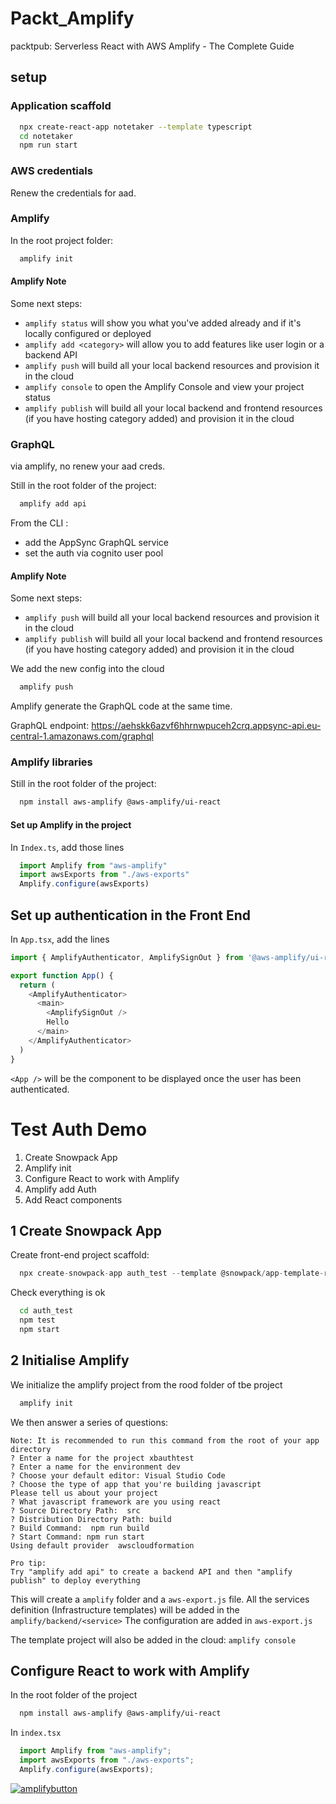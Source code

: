 # Packt_Amplify
packtpub: Serverless React with AWS Amplify - The Complete Guide

## setup

### Application scaffold

```sh
  npx create-react-app notetaker --template typescript
  cd notetaker
  npm run start
```

### AWS credentials

Renew the credentials for aad.

### Amplify

In the root project folder:
```sh
  amplify init
```

#### Amplify Note

Some next steps:
* ```amplify status``` will show you what you've added already and if it's locally configured or deployed
* ```amplify add <category>``` will allow you to add features like user login or a backend API
* ```amplify push``` will build all your local backend resources and provision it in the cloud
* ```amplify console``` to open the Amplify Console and view your project status
* ```amplify publish``` will build all your local backend and frontend resources (if you have hosting category added) and provision it in the cloud

### GraphQL

via amplify, no renew your aad creds.

Still in the root folder of the project:

```sh
  amplify add api
```

From the CLI :
* add the AppSync GraphQL service
* set the auth via cognito user pool

#### Amplify Note

Some next steps:
* ```amplify push``` will build all your local backend resources and provision it in the cloud
* ```amplify publish``` will build all your local backend and frontend resources (if you have hosting category added) and provision it in the cloud


We add the new config into the cloud
```sh
  amplify push
```

Amplify generate the GraphQL code at the same time.

GraphQL endpoint: https://aehskk6azvf6hhrnwpuceh2crq.appsync-api.eu-central-1.amazonaws.com/graphql

### Amplify libraries

Still in the root folder of the project:

```sh
  npm install aws-amplify @aws-amplify/ui-react
```

#### Set up Amplify in the project

In `Index.ts`, add those lines
```js
  import Amplify from "aws-amplify"
  import awsExports from "./aws-exports"
  Amplify.configure(awsExports)
```

## Set up authentication in the Front End

In `App.tsx`, add the lines
```js
import { AmplifyAuthenticator, AmplifySignOut } from '@aws-amplify/ui-react'

export function App() {
  return (
    <AmplifyAuthenticator>
      <main>
        <AmplifySignOut />
        Hello
      </main>
    </AmplifyAuthenticator>
  )
}
```

`<App />` will be the component to be displayed once the user has been authenticated.


# Test Auth Demo

1. Create Snowpack App
2. Amplify init
3. Configure React to work with Amplify
4. Amplify add Auth
5. Add React components

## 1 Create Snowpack App
Create front-end project scaffold:
```js
  npx create-snowpack-app auth_test --template @snowpack/app-template-react-typescript
```

Check everything is ok
```zsh
  cd auth_test
  npm test
  npm start
```

## 2 Initialise Amplify

We initialize the amplify project from the rood folder of tbe project
```zsh
  amplify init
```

We then answer a series of questions:
```
Note: It is recommended to run this command from the root of your app directory
? Enter a name for the project xbauthtest
? Enter a name for the environment dev
? Choose your default editor: Visual Studio Code
? Choose the type of app that you're building javascript
Please tell us about your project
? What javascript framework are you using react
? Source Directory Path:  src
? Distribution Directory Path: build
? Build Command:  npm run build
? Start Command: npm run start
Using default provider  awscloudformation

Pro tip:
Try "amplify add api" to create a backend API and then "amplify publish" to deploy everything
```

This will create a `amplify` folder and a `aws-export.js` file.
All the services definition (Infrastructure templates) will be added in the `amplify/backend/<service>`
The configuration are added in `aws-export.js`

The template project will also be added in the cloud: `amplify console`

## Configure React to work with Amplify

In the root folder of the project
```zsh
  npm install aws-amplify @aws-amplify/ui-react
```

In `index.tsx`
```javascript
  import Amplify from "aws-amplify";
  import awsExports from "./aws-exports";
  Amplify.configure(awsExports);
```

[![amplifybutton](https://oneclick.amplifyapp.com/button.svg)](https://console.aws.amazon.com/amplify/home#/deploy?repo=https://github.com/username/repository)